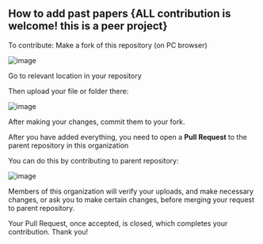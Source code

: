 ## How to add past papers {ALL contribution is welcome! this is a peer project}

To contribute: Make a fork of this repository (on PC browser)

![image](https://github.com/nuces-isb-past-papers/fsc-past-papers/assets/88581241/09a28b43-1f9c-4037-9ecb-dff3ad324cc0)

Go to relevant location in your repository

Then upload your file or folder there:

![image](https://github.com/nuces-isb-past-papers/fsc-past-papers/assets/88581241/3d46265d-334e-415c-8c11-94168dd206df)

After making your changes, commit them to your fork.

After you have added everything, you need to open a **Pull Request** to the parent repository in this organization

You can do this by contributing to parent repository:

![image](https://github.com/nuces-isb-past-papers/fsc-past-papers/assets/88581241/badf99d6-dd2a-4c33-921b-5ffdc9f1b785)


Members of this organization will verify your uploads, and make necessary changes, or ask you to make certain changes, before merging your request to parent repository.

Your Pull Request, once accepted, is closed, which completes your contribution. Thank you!

